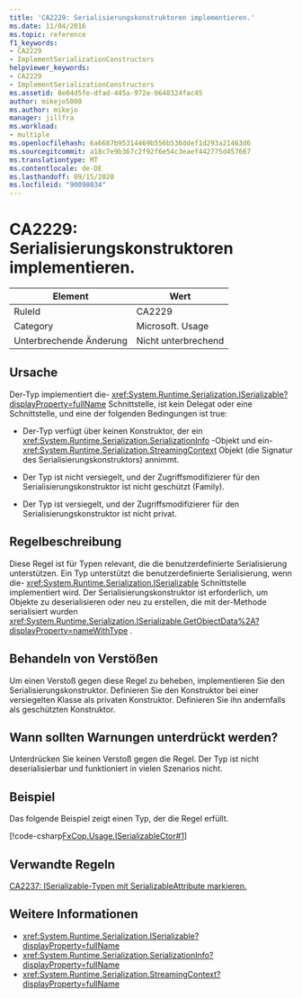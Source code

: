 ```yaml
---
title: 'CA2229: Serialisierungskonstruktoren implementieren.'
ms.date: 11/04/2016
ms.topic: reference
f1_keywords:
- CA2229
- ImplementSerializationConstructors
helpviewer_keywords:
- CA2229
- ImplementSerializationConstructors
ms.assetid: 8e04d5fe-dfad-445a-972e-0648324fac45
author: mikejo5000
ms.author: mikejo
manager: jillfra
ms.workload:
- multiple
ms.openlocfilehash: 6a6687b95314469b556b536ddef1d293a21463d6
ms.sourcegitcommit: a18c7e9b367c2f92f6e54c3eaef442775d457667
ms.translationtype: MT
ms.contentlocale: de-DE
ms.lasthandoff: 09/15/2020
ms.locfileid: "90098034"
---
```

# <a name="ca2229-implement-serialization-constructors"></a>CA2229: Serialisierungskonstruktoren implementieren.

|Element|Wert|
|-|-|
|RuleId|CA2229|
|Category|Microsoft. Usage|
|Unterbrechende Änderung|Nicht unterbrechend|

## <a name="cause"></a>Ursache
Der-Typ implementiert die- <xref:System.Runtime.Serialization.ISerializable?displayProperty=fullName> Schnittstelle, ist kein Delegat oder eine Schnittstelle, und eine der folgenden Bedingungen ist true:

- Der-Typ verfügt über keinen Konstruktor, der ein <xref:System.Runtime.Serialization.SerializationInfo> -Objekt und ein- <xref:System.Runtime.Serialization.StreamingContext> Objekt (die Signatur des Serialisierungskonstruktors) annimmt.

- Der Typ ist nicht versiegelt, und der Zugriffsmodifizierer für den Serialisierungskonstruktor ist nicht geschützt (Family).

- Der Typ ist versiegelt, und der Zugriffsmodifizierer für den Serialisierungskonstruktor ist nicht privat.

## <a name="rule-description"></a>Regelbeschreibung

Diese Regel ist für Typen relevant, die die benutzerdefinierte Serialisierung unterstützen. Ein Typ unterstützt die benutzerdefinierte Serialisierung, wenn die- <xref:System.Runtime.Serialization.ISerializable> Schnittstelle implementiert wird. Der Serialisierungskonstruktor ist erforderlich, um Objekte zu deserialisieren oder neu zu erstellen, die mit der-Methode serialisiert wurden <xref:System.Runtime.Serialization.ISerializable.GetObjectData%2A?displayProperty=nameWithType> .

## <a name="how-to-fix-violations"></a>Behandeln von Verstößen

Um einen Verstoß gegen diese Regel zu beheben, implementieren Sie den Serialisierungskonstruktor. Definieren Sie den Konstruktor bei einer versiegelten Klasse als privaten Konstruktor. Definieren Sie ihn andernfalls als geschützten Konstruktor.

## <a name="when-to-suppress-warnings"></a>Wann sollten Warnungen unterdrückt werden?

Unterdrücken Sie keinen Verstoß gegen die Regel. Der Typ ist nicht deserialisierbar und funktioniert in vielen Szenarios nicht.

## <a name="example"></a>Beispiel

Das folgende Beispiel zeigt einen Typ, der die Regel erfüllt.

[!code-csharp[FxCop.Usage.ISerializableCtor#1](../code-quality/codesnippet/CSharp/ca2229-implement-serialization-constructors_1.cs)]

## <a name="related-rules"></a>Verwandte Regeln

[CA2237: ISerializable-Typen mit SerializableAttribute markieren.](../code-quality/ca2237.md)

## <a name="see-also"></a>Weitere Informationen

- <xref:System.Runtime.Serialization.ISerializable?displayProperty=fullName>
- <xref:System.Runtime.Serialization.SerializationInfo?displayProperty=fullName>
- <xref:System.Runtime.Serialization.StreamingContext?displayProperty=fullName>
